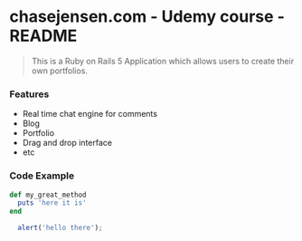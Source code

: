 # chasejensen.com - Udemy course - README

> This is a Ruby on Rails 5 Application which allows users to create their own portfolios.

### Features

- Real time chat engine for comments
- Blog
- Portfolio
- Drag and drop interface
- etc

### Code Example

```ruby
def my_great_method
  puts 'here it is'
end
```

```javascript
  alert('hello there');
```

